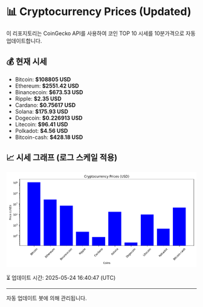 
# 📊 Cryptocurrency Prices (Updated)

이 리포지토리는 CoinGecko API를 사용하여 코인 TOP 10 시세를 10분가격으로 자동 업데이트합니다.

## 💰 현재 시세
- Bitcoin: **$108805 USD**
- Ethereum: **$2551.42 USD**
- Binancecoin: **$673.53 USD**
- Ripple: **$2.35 USD**
- Cardano: **$0.75617 USD**
- Solana: **$175.93 USD**
- Dogecoin: **$0.226913 USD**
- Litecoin: **$96.41 USD**
- Polkadot: **$4.56 USD**
- Bitcoin-cash: **$428.18 USD**

## 📈 시세 그래프 (로그 스케일 적용)
![Crypto Prices](crypto_prices.png)

⏳ 업데이트 시간: 2025-05-24 16:40:47 (UTC)

---
자동 업데이트 봇에 의해 관리됩니다.

